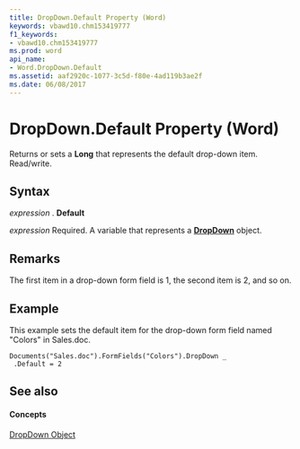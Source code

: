 ```yaml
---
title: DropDown.Default Property (Word)
keywords: vbawd10.chm153419777
f1_keywords:
- vbawd10.chm153419777
ms.prod: word
api_name:
- Word.DropDown.Default
ms.assetid: aaf2920c-1077-3c5d-f80e-4ad119b3ae2f
ms.date: 06/08/2017
---
```



# DropDown.Default Property (Word)

Returns or sets a  **Long** that represents the default drop-down item. Read/write.


## Syntax

 _expression_ . **Default**

 _expression_ Required. A variable that represents a **[DropDown](dropdown-object-word.md)** object.


## Remarks

The first item in a drop-down form field is 1, the second item is 2, and so on.


## Example

This example sets the default item for the drop-down form field named "Colors" in Sales.doc.


```
Documents("Sales.doc").FormFields("Colors").DropDown _ 
 .Default = 2
```


## See also


#### Concepts


[DropDown Object](dropdown-object-word.md)

